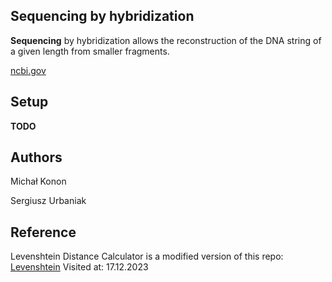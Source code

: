 ## Sequencing by hybridization

**Sequencing** by hybridization allows the reconstruction of the DNA string of a given length from smaller fragments.

[ncbi.gov](https://www.ncbi.nlm.nih.gov/pmc/articles/PMC6061515/)

## Setup

**TODO**

## Authors

Michał Konon

Sergiusz Urbaniak

## Reference

Levenshtein Distance Calculator is a modified version of this repo: [Levenshtein](https://github.com/guilhermeagostinelli/levenshtein) Visited at: 17.12.2023

